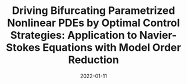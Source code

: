---
title: "Driving Bifurcating Parametrized Nonlinear PDEs by Optimal Control Strategies: Application to Navier-Stokes Equations with Model Order Reduction"
collection: publications
permalink: /publication/2022-01-11-Driving-Bifurcating-Parametrized-Nonlinear-PDEs-by-Optimal-Control-Strategies-Application-to-Navier-Stokes-Equations-with-Model-Order-Reduction
date: 2022-01-11
item: 9
venue: 'ESAIM: Mathematical Modelling and Numerical Analysis'
paperurl: 'https://doi.org/10.1051/m2an/2022044'
authors: 'F. Pichi, M. Strazzullo, F. Ballarin, G. Rozza'
pubsource: 'journal'
biblio: >
   @article{PichiDrivingBifurcatingParametrized2022,\
 
   title = {Driving Bifurcating Parametrized Nonlinear {{PDEs}} by Optimal Control Strategies: Application to {{Navier-Stokes}} Equations with Model Order Reduction},\
 
   shorttitle = {Driving Bifurcating Parametrized Nonlinear {{PDEs}} by Optimal Control Strategies},\
 
   author = {Pichi, F. and Strazzullo, M. and Ballarin, F. and Rozza, G.},\
 
   year = {2022},\
 
   journal = {ESAIM: Mathematical Modelling and Numerical Analysis},\
 
   publisher = {{EDP Sciences}},\
 
   doi = {10.1051/m2an/2022044}}
---